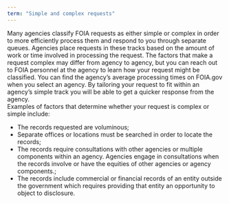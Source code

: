 ```yaml
---
term: "Simple and complex requests"
---
```


Many agencies classify FOIA requests as either simple or complex in order to more efficiently process them and respond to you through separate queues.  Agencies place requests in these tracks based on the amount of work or time involved in processing the request.  The factors that make a request complex may differ from agency to agency, but you can reach out to FOIA personnel at the agency  to learn how your request might be classified. You can find the agency’s average processing times on FOIA.gov when you select an agency.  By tailoring your request to fit within an agency’s simple track you will be able to get a quicker response from the agency.  
Examples of factors that determine whether your request is complex or simple include:
<ul>
<li>The records requested are voluminous;</li> 
<li>Separate offices or locations must be searched in order to locate the records;</li>
<li>The records require consultations with other agencies or multiple components within an agency.  Agencies engage in consultations when the records involve or have the equities of other agencies or agency components.;</li> 
<li>The records include commercial or financial records of an entity outside the government which requires providing that entity an opportunity to object to disclosure.</li>
</ul>
